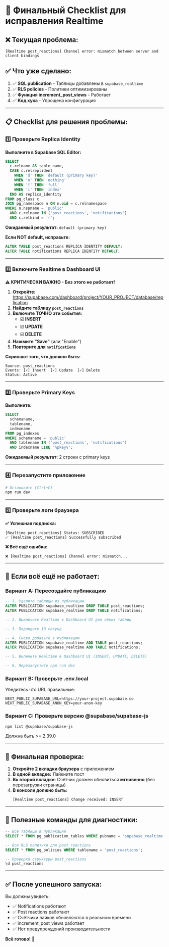 # 🔧 Финальный Checklist для исправления Realtime

## ❌ Текущая проблема:
```
[Realtime post_reactions] Channel error: mismatch between server and client bindings
```

## ✅ Что уже сделано:

1. ✅ **SQL publication** - Таблицы добавлены в `supabase_realtime`
2. ✅ **RLS policies** - Политики оптимизированы  
3. ✅ **Функция increment_post_views** - Работает
4. ✅ **Код хука** - Упрощена конфигурация

---

## 📋 Checklist для решения проблемы:

### 1️⃣ Проверьте Replica Identity

**Выполните в Supabase SQL Editor:**
```sql
SELECT 
  c.relname AS table_name,
  CASE c.relreplident
    WHEN 'd' THEN 'default (primary key)'
    WHEN 'n' THEN 'nothing'
    WHEN 'f' THEN 'full'
    WHEN 'i' THEN 'index'
  END AS replica_identity
FROM pg_class c
JOIN pg_namespace n ON n.oid = c.relnamespace
WHERE n.nspname = 'public'
  AND c.relname IN ('post_reactions', 'notifications')
  AND c.relkind = 'r';
```

**Ожидаемый результат:** `default (primary key)`

**Если NOT default, исправьте:**
```sql
ALTER TABLE post_reactions REPLICA IDENTITY DEFAULT;
ALTER TABLE notifications REPLICA IDENTITY DEFAULT;
```

---

### 2️⃣ Включите Realtime в Dashboard UI

**⚠️ КРИТИЧЕСКИ ВАЖНО - Без этого не работает!**

1. **Откройте:** https://supabase.com/dashboard/project/YOUR_PROJECT/database/replication
2. **Найдите таблицу `post_reactions`**
3. **Включите ТОЧНО эти события:**
   - ☑️ **INSERT**
   - ☑️ **UPDATE**
   - ☑️ **DELETE**
4. **Нажмите "Save"** (или "Enable")
5. **Повторите для `notifications`**

**Скриншот того, что должно быть:**
```
Source: post_reactions
Events: [✓] Insert  [✓] Update  [✓] Delete
Status: Active
```

---

### 3️⃣ Проверьте Primary Keys

**Выполните:**
```sql
SELECT 
  schemaname,
  tablename,
  indexname
FROM pg_indexes
WHERE schemaname = 'public'
  AND tablename IN ('post_reactions', 'notifications')
  AND indexname LIKE '%pkey%';
```

**Ожидаемый результат:** 2 строки с primary keys

---

### 4️⃣ Перезапустите приложение

```bash
# Остановите (Ctrl+C)
npm run dev
```

---

### 5️⃣ Проверьте логи браузера

**✅ Успешная подписка:**
```
[Realtime post_reactions] Status: SUBSCRIBED
✅ [Realtime post_reactions] Successfully subscribed
```

**❌ Всё ещё ошибка:**
```
❌ [Realtime post_reactions] Channel error: mismatch...
```

---

## 🐛 Если всё ещё не работает:

### Вариант A: Пересоздайте публикацию

```sql
-- 1. Удалите таблицы из публикации
ALTER PUBLICATION supabase_realtime DROP TABLE post_reactions;
ALTER PUBLICATION supabase_realtime DROP TABLE notifications;

-- 2. Выключите Realtime в Dashboard UI для обеих таблиц

-- 3. Подождите 10 секунд

-- 4. Снова добавьте в публикацию
ALTER PUBLICATION supabase_realtime ADD TABLE post_reactions;
ALTER PUBLICATION supabase_realtime ADD TABLE notifications;

-- 5. Включите Realtime в Dashboard UI (INSERT, UPDATE, DELETE)

-- 6. Перезапустите npm run dev
```

### Вариант B: Проверьте .env.local

Убедитесь что URL правильные:
```env
NEXT_PUBLIC_SUPABASE_URL=https://your-project.supabase.co
NEXT_PUBLIC_SUPABASE_ANON_KEY=your-anon-key
```

### Вариант C: Проверьте версию @supabase/supabase-js

```bash
npm list @supabase/supabase-js
```

Должна быть >= 2.39.0

---

## 🎯 Финальная проверка:

1. **Откройте 2 вкладки браузера** с приложением
2. **В одной вкладке:** Лайкните пост
3. **Во второй вкладке:** Счётчик должен обновиться **мгновенно** (без перезагрузки страницы)
4. **В консоли должно быть:**
   ```
   [Realtime post_reactions] Change received: INSERT
   ```

---

## 📝 Полезные команды для диагностики:

```sql
-- Все таблицы в публикации
SELECT * FROM pg_publication_tables WHERE pubname = 'supabase_realtime';

-- Все RLS политики для post_reactions
SELECT * FROM pg_policies WHERE tablename = 'post_reactions';

-- Проверка структуры post_reactions
\d post_reactions
```

---

## ✅ После успешного запуска:

Вы должны увидеть:
- ✅ Notifications работают
- ✅ Post reactions работают
- ✅ Счётчики лайков обновляются в реальном времени
- ✅ increment_post_views работает
- ✅ Нет предупреждений производительности

**Всё готово!** 🎉
